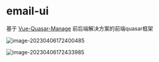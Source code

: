 # email-ui

基于 <a href='http://forum.quasarchs.com/article/1606634838144'>Vue-Quasar-Manage</a> 前后端解决方案的前端quasar框架

![image-20230406172400485](D:\mydev\project\前端\email-ui\README.assets\image-20230406172400485.png)

![image-20230406172433985](D:\mydev\project\前端\email-ui\README.assets\image-20230406172433985.png)